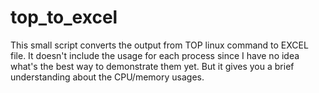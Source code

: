 # top_to_excel
This small script converts the output from TOP linux command to EXCEL file. It doesn't include the usage for each process since I have no idea what's the best way to demonstrate them yet. But it gives you a brief understanding about the CPU/memory usages.
